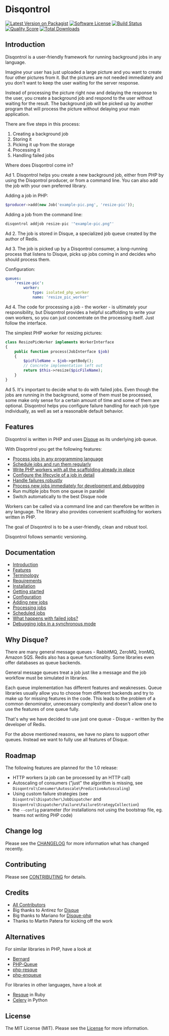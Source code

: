 # Disqontrol

[![Latest Version on Packagist][ico-version]][link-packagist]
[![Software License][ico-license]](LICENSE.md)
[![Build Status][ico-travis]][link-travis]
[![Quality Score][ico-code-quality]][link-code-quality]
[![Total Downloads][ico-downloads]][link-downloads]

## Introduction

Disqontrol is a user-friendly framework for running background jobs in any
language.

Imagine your user has just uploaded a large picture and you want to create four
other pictures from it. But the pictures are not needed immediately and you
don't want to keep the user waiting for the server response.

Instead of processing the picture right now and delaying the response
to the user, you create a background job and respond to the user
without waiting for the result. The background job will be picked up by another
program that will process the picture without delaying your main application.

There are five steps in this process:

1. Creating a background job
2. Storing it
3. Picking it up from the storage
4. Processing it
5. Handling failed jobs

Where does Disqontrol come in?

Ad 1. Disqontrol helps you create a new background job, either from PHP
by using the Disqontrol producer, or from a command line. You can also add
the job with your own preferred library.

Adding a job in PHP:
``` php
$producer->add(new Job('example-pic.png', 'resize-pic'));
```
Adding a job from the command line:
``` bash
disqontrol addjob resize-pic '"example-pic.png"'
```

Ad 2. The job is stored in Disque, a specialized job queue created
by the author of Redis.

Ad 3. The job is picked up by a Disqontrol consumer, a long-running process
that listens to Disque, picks up jobs coming in and decides who should
process them.

Configuration:
``` yaml
queues:
    'resize-pic':
        worker:
            type: isolated_php_worker
            name: 'resize_pic_worker'
```

Ad 4. The code for processing a job - the worker - is ultimately your
responsibility, but Disqontrol provides a helpful scaffolding to write your
own workers, so you can just concentrate on the processing itself. Just follow
the interface.

The simplest PHP worker for resizing pictures:
``` php
class ResizePicWorker implements WorkerInterface
{
    public function process(JobInterface $job)
    {
        $picFileName = $job->getBody();
        // Concrete implementation left out
        return $this->resize($picFileName);
    }
}
```

Ad 5. It's important to decide what to do with failed jobs. Even though
the jobs are running in the background, some of them must be processed, some
make only sense for a certain amount of time and some of them are optional.
Disqontrol helps you configure failure handling for each job type individually,
as well as set a reasonable default behavior.

## Features

Disqontrol is written in PHP and uses [Disque](https://github.com/antirez/disque) as its underlying job queue.

With Disqontrol you get the following features:

- [Process jobs in any programming language](docs/04-ProcessingJobs.md#processing-jobs-in-languages-other-than-php)
- [Schedule jobs and run them regularly](docs/05-SchedulingJobs.md)
- [Write PHP workers with all the scaffolding already in place](docs/04-ProcessingJobs.md#using-php-workers)
- [Configure the lifecycle of a job in detail](docs/02-Configuration.md#queue-defaults)
- [Handle failures robustly](docs/06-FailureHandling.md)
- [Process new jobs immediately for development and debugging](docs/07-Debugging.md)
- Run multiple jobs from one queue in parallel
- Switch automatically to the best Disque node

Workers can be called via a command line and can therefore be written in any
language. The library also provides convenient scaffolding for workers written
in PHP.

The goal of Disqontrol is to be a user-friendly, clean and robust tool.

Disqontrol follows semantic versioning.

## Documentation

- [Introduction](docs/index.md#introduction)
- [Features](docs/index.md#features)
- [Terminology](docs/index.md#terminology)
- [Requirements](docs/01-GettingStarted.md#requirements)
- [Installation](docs/01-GettingStarted.md#installation)
- [Getting started](docs/01-GettingStarted.md#getting-started)
- [Configuration](docs/02-Configuration.md)
- [Adding new jobs](docs/03-AddingJobs.md)
- [Processing jobs](docs/04-ProcessingJobs.md)
- [Scheduled jobs](docs/05-SchedulingJobs.md)
- [What happens with failed jobs?](docs/06-FailureHandling.md)
- [Debugging jobs in a synchronous mode](docs/07-Debugging.md)

## Why Disque?

There are many general message queues - RabbitMQ, ZeroMQ, IronMQ, Amazon SQS.
Redis also has a queue functionality. Some libraries even offer databases as
queue backends.

General message queues treat a job just like a message and the job workflow
must be simulated in libraries.

Each queue implementation has different features and weaknesses. Queue libraries
usually allow you to choose from different backends and try to make up for
missing features in the code. This leads to the problem of a common denominator,
unnecessary complexity and doesn't allow one to use the features of one queue
fully.

That's why we have decided to use just one queue - Disque - written
by the developer of Redis.

For the above mentioned reasons, we have no plans to support other queues.
Instead we want to fully use all features of Disque.

## Roadmap

The following features are planned for the 1.0 release:

- HTTP workers (a job can be processed by an HTTP call)
- Autoscaling of consumers ("just" the algorithm is missing, see
`Disqontrol\Consumer\Autoscale\PredictiveAutoscaling`)
- Using custom failure strategies (see `Disqontrol\Dispatcher\JobDispatcher`
and `Disqontrol\Dispatcher\Failure\FailureStrategyCollection`)
- the `--config` parameter (for installations not using the bootstrap file,
eg. teams not writing PHP code)

## Change log

Please see the [CHANGELOG](CHANGELOG.md) for more information what has changed recently.

## Contributing

Please see [CONTRIBUTING](CONTRIBUTING.md) for details.

## Credits

- [All Contributors][link-contributors]
- Big thanks to Antirez for [Disque](https://github.com/antirez/disque)
- Big thanks to Mariano for [Disque-php](https://github.com/mariano/disque-php)
- Thanks to Martin Patera for kicking off the work

## Alternatives

For similar libraries in PHP, have a look at 

- [Bernard](https://bernard.readthedocs.org/)
- [PHP-Queue](https://github.com/CoderKungfu/php-queue)
- [php-resque](https://github.com/chrisboulton/php-resque)
- [php-enqueue](https://github.com/php-enqueue/enqueue-dev)

For libraries in other languages, have a look at

- [Resque](https://github.com/resque/resque) in Ruby
- [Celery](https://celery.readthedocs.org/en/latest/) in Python

## License

The MIT License (MIT). Please see the [License](LICENSE.md) for more information.

[ico-version]: https://img.shields.io/packagist/v/disqontrol/disqontrol.svg?style=flat-square
[ico-license]: https://img.shields.io/badge/license-MIT-brightgreen.svg?style=flat-square
[ico-travis]: https://img.shields.io/travis/disqontrol/disqontrol/master.svg?style=flat-square
[ico-scrutinizer]: https://img.shields.io/scrutinizer/coverage/g/disqontrol/disqontrol.svg?style=flat-square
[ico-code-quality]: https://img.shields.io/scrutinizer/g/disqontrol/disqontrol.svg?style=flat-square
[ico-downloads]: https://img.shields.io/packagist/dt/disqontrol/disqontrol.svg?style=flat-square

[link-packagist]: https://packagist.org/packages/disqontrol/disqontrol
[link-travis]: https://travis-ci.org/disqontrol/disqontrol
[link-scrutinizer]: https://scrutinizer-ci.com/g/disqontrol/disqontrol/code-structure
[link-code-quality]: https://scrutinizer-ci.com/g/disqontrol/disqontrol
[link-downloads]: https://packagist.org/packages/disqontrol/disqontrol
[link-author]: https://github.com/disqontrol
[link-contributors]: ../../contributors

